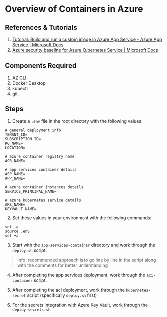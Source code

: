 # Overview of Containers in Azure

## References & Tutorials

1. [Tutorial: Build and run a custom image in Azure App Service - Azure App Service | Microsoft Docs](https://docs.microsoft.com/en-us/azure/app-service/tutorial-custom-container?pivots=container-linux)
2. [Azure security baseline for Azure Kubernetes Service | Microsoft Docs](https://docs.microsoft.com/en-us/security/benchmark/azure/baselines/aks-security-baseline)

## Components Required

1. AZ CLI
2. Docker Desktop
3. kubectl
4. git

## Steps

1. Create a `.env` file in the root directory with the following values:

```
# general deployment info
TENANT_ID=
SUBSCRIPTION_ID=
RG_NAME=
LOCATION=

# azure container registry name
ACR_NAME=

# app services container details
ASP_NAME=
APP_NAME=

# azure container instances details
SERVICE_PRINCIPAL_NAME=

# azure kubernetes service details
AKS_NAME=
KEYVAULT_NAME=
```

2. Set these values in your environment with the following commands:

```
set -a
source .env
set +a
```

3. Start with the `app-services-container` directory and work through the `deploy.sh` script.

>Info: recommended approach is to go line by line in the script along with the comments for better understanding

4. After completing the app services deployment, work through the `aci-container` script.

5. After completing the aci deployment, work through the `kubernetes-secret` script (specifically `deploy.sh` first)

6. For the secrets integration with Azure Key Vault, work through the `deploy-secrets.sh` 